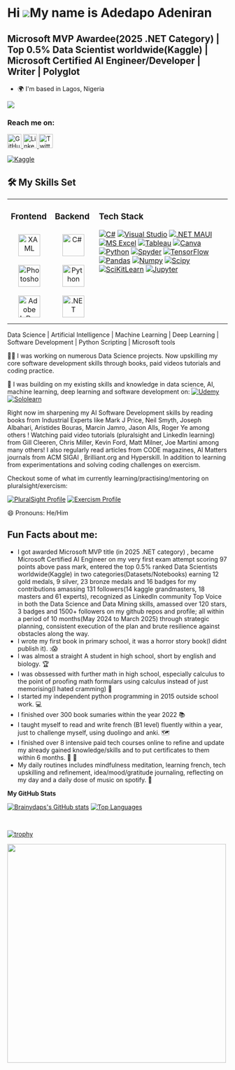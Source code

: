 Hi ![](https://user-images.githubusercontent.com/18350557/176309783-0785949b-9127-417c-8b55-ab5a4333674e.gif)My name is Adedapo Adeniran
========================================================================================================================================

Microsoft MVP Awardee(2025 .NET Category) | Top 0.5% Data Scientist worldwide(Kaggle) | Microsoft Certified AI Engineer/Developer | Writer | Polyglot
-----------------------------------------------------------------------------------------------------------------------------------

* 🌍  I'm based in Lagos, Nigeria

<a href="https://www.github.com/Brainydaps" target="_blank" rel="noreferrer"><img
src="https://img.shields.io/github/followers/Brainydaps?logo=github&style=for-the-badge&color=0891b2&labelColor=1c1917" /></a>

  
### Reach me on:

<p align="left"> 
  <a href="https://www.github.com/Brainydaps" target="_blank" rel="noreferrer"> 
    <picture> 
      <source media="(prefers-color-scheme: dark)" srcset="https://raw.githubusercontent.com/danielcranney/readme-generator/main/public/icons/socials/github-dark.svg" /> 
      <source media="(prefers-color-scheme: light)" srcset="https://raw.githubusercontent.com/danielcranney/readme-generator/main/public/icons/socials/github.svg" /> 
      <img src="https://raw.githubusercontent.com/danielcranney/readme-generator/main/public/icons/socials/github.svg" width="32" height="32" alt="GitHub logo" /> 
    </picture> 
  </a> 
  <a href="https://www.linkedin.com/in/Brainydaps" target="_blank" rel="noreferrer"> 
    <picture> 
      <source media="(prefers-color-scheme: dark)" srcset="https://raw.githubusercontent.com/danielcranney/readme-generator/main/public/icons/socials/linkedin-dark.svg" /> 
      <source media="(prefers-color-scheme: light)" srcset="https://raw.githubusercontent.com/danielcranney/readme-generator/main/public/icons/socials/linkedin.svg" /> 
      <img src="https://raw.githubusercontent.com/danielcranney/readme-generator/main/public/icons/socials/linkedin.svg" width="32" height="32" alt="LinkedIn logo" /> 
    </picture> 
  </a>
  <a href="https://www.twitter.com/Brainydaps" target="_blank" rel="noreferrer"> 
    <picture> 
      <source media="(prefers-color-scheme: dark)" srcset="https://raw.githubusercontent.com/maurodesouza/profile-readme-generator/master/src/assets/icons/social/twitter/default.svg" /> 
      <source media="(prefers-color-scheme: light)" srcset="https://raw.githubusercontent.com/maurodesouza/profile-readme-generator/master/src/assets/icons/social/twitter/default.svg" /> 
      <img src="https://raw.githubusercontent.com/maurodesouza/profile-readme-generator/master/src/assets/icons/social/twitter/default.svg" width="32" height="32" alt="Twitter logo" /> 
    </picture> 
  </a> 
</p>


[![Kaggle](https://img.shields.io/badge/Kaggle-20BEFF?style=for-the-badge&logo=Kaggle&logoColor=white)](https://kaggle.com/adedapoadeniran)

## 🛠 My Skills Set
<table><tr><td valign="top" width="20%">
 
### Frontend  
<div align="center">  
<a href="https://docs.microsoft.com/en-us/dotnet/desktop/wpf/xaml/" target="_blank"><img style="margin: 10px" src="https://profilinator.rishav.dev/skills-assets/xaml.png" alt="XAML" height="50" /></a>  
<a href="https://www.adobe.com/in/products/photoshop.html" target="_blank"><img style="margin: 10px" src="https://profilinator.rishav.dev/skills-assets/photoshop-plain.svg" alt="Photoshop" height="50" /></a>  
<a href="https://www.adobe.com/in/products/indesign.html" target="_blank"><img style="margin: 10px" src="https://profilinator.rishav.dev/skills-assets/adobeindesign.svg" alt="Adobe InDesign" height="50" /></a>
</div>
</td><td valign="top" width="20%">
 
### Backend  
<div align="center">   
<a href="https://docs.microsoft.com/en-us/dotnet/csharp/" target="_blank"><img style="margin: 10px" src="https://techstack-generator.vercel.app/csharp-icon.svg" alt="C#" height="50" /></a>  
<a href="https://www.python.org/" target="_blank"><img style="margin: 10px" src="https://techstack-generator.vercel.app/python-icon.svg" alt="Python" height="50" /></a>
<a href="https://dotnet.microsoft.com/download/dotnet-framework" target="_blank"><img style="margin: 10px" src="https://profilinator.rishav.dev/skills-assets/dot-net-original-wordmark.svg" alt=".NET" height="50" /></a>
</div>

</td><td valign="top" width="60%">

### Tech Stack
 [![C#](https://img.shields.io/badge/C%23-239120?style=for-the-badge&logo=c-sharp&logoColor=white)](https://dotnet.microsoft.com/en-us/languages/csharp) [![Visual Studio](https://img.shields.io/badge/Visual_Studio-5C2D91?style=for-the-badge&logo=visual%20studio&logoColor=white)](https://visualstudio.microsoft.com) [![.NET MAUI](https://img.shields.io/badge/.NET-5C2D91?style=for-the-badge&logo=.net&logoColor=white)](https://dotnet.microsoft.com/en-us/apps/maui) [![MS Excel](https://img.shields.io/badge/Microsoft_Excel-217346?style=for-the-badge&logo=microsoft-excel&logoColor=white)](https://microsoft.com/en-us/microsoft-365/excel) [![Tableau](https://img.shields.io/badge/Tableau-E97627?style=for-the-badge&logo=Tableau&logoColor=white)](https://tableau.com) [![Canva](https://img.shields.io/badge/Canva-%2300C4CC.svg?&style=for-the-badge&logo=Canva&logoColor=white)](https://canva.com) [![Python](https://img.shields.io/badge/Python-3776AB?style=for-the-badge&logo=python&logoColor=white)](https://python.org) [![Spyder](https://img.shields.io/badge/Spyder%20Ide-FF0000?style=for-the-badge&logo=spyder%20ide&logoColor=white)](https://spyder-ide.org) [![TensorFlow](https://img.shields.io/badge/TensorFlow-FF6F00?style=for-the-badge&logo=tensorflow&logoColor=white)](https://tensorflow.org) [![Pandas](https://img.shields.io/badge/Pandas-2C2D72?style=for-the-badge&logo=pandas&logoColor=white)](https://pandas.pydata.org)
[![Numpy](https://img.shields.io/badge/Numpy-777BB4?style=for-the-badge&logo=numpy&logoColor=white)](https://numpy.org)
[![Scipy](https://img.shields.io/badge/SciPy-654FF0?style=for-the-badge&logo=SciPy&logoColor=white)](https://scipy.org)
[![SciKitLearn](https://img.shields.io/badge/scikit_learn-F7931E?style=for-the-badge&logo=scikit-learn&logoColor=white)](https://scikit-learn.org)
[![Jupyter](https://img.shields.io/badge/Jupyter-F37626.svg?&style=for-the-badge&logo=Jupyter&logoColor=white)](https://jupyter.org)


 
 </td></tr></table>  
Data Science | Artificial Intelligence | Machine Learning | Deep Learning | Software Development | Python Scripting | Microsoft tools


👩‍💻 I was working on numerous Data Science projects. Now upskilling my core software development skills through books, paid videos tutorials and coding practice. 

🧠 I was building on my existing skills and knowledge in data science, AI, machine learning, deep learning and software development on:
[![Udemy](https://img.shields.io/badge/Udemy-EC5252?style=for-the-badge&logo=Udemy&logoColor=white)](https://udemy.com)
[![Sololearn](https://img.shields.io/badge/-Sololearn-3a464b?style=for-the-badge&logo=Sololearn&logoColor=white)](https://sololearn.com)

Right now im sharpening my AI Software Development skills by reading books from Industrial Experts like Mark J Price, Neil Smyth, Joseph Albahari, Aristides Bouras, Marcin Jamro, Jason Alls, Roger Ye among others ! Watching paid video tutorials (pluralsight and LinkedIn learning) from Gill Cleeren, Chris Miller, Kevin Ford, Matt Milner, Joe Martini among many others! I also regularly read articles from CODE magazines, AI Matters journals from ACM SIGAI , Brilliant.org and Hyperskill. In addition to learning from experimentations and solving coding challenges on exercism. 

Checkout some of what im currently learning/practising/mentoring on pluralsight/exercism:

[![PluralSight Profile](https://img.shields.io/badge/Pluralsight-F15B2A?logo=pluralsight&logoColor=fff&style=flat-square)](https://app.pluralsight.com/profile/Brainydaps)
[![Exercism Profile](https://img.shields.io/badge/Exercism-8A5DFF?logo=exercism&logoColor=fff&style=flat-square)](https://exercism.org/profiles/Brainydaps)


😄 Pronouns: He/Him


## Fun Facts about me:

* I got awarded Microsoft MVP title (in 2025 .NET category) , became Microsoft Certified AI Engineer on my very first exam attempt scoring 97 points above pass mark, entered the top 0.5% ranked Data Scientists worldwide(Kaggle) in two categories(Datasets/Notebooks) earning 12 gold medals, 9 silver, 23 bronze medals and 16 badges for my contributions amassing 131 followers(14 kaggle grandmasters, 18 masters and 61 experts), recognized as LinkedIn community Top Voice in both the Data Science and Data Mining skills, amassed over 120 stars, 3 badges and 1500+ followers on my github repos and profile; all within a period of 10 months(May 2024 to March 2025) through strategic planning, consistent execution of the plan and brute resilience against obstacles along the way. 
* I wrote my first book in primary school, it was a horror story book(I didnt publish it).  :😱
* I was almost a straight A student in high school, short by english and biology. 🏆
* I was obssessed with further math in high school, especially calculus to the point of proofing math formulars using calculus instead of just memorising(I hated cramming) 🧠
* I started my independent python programming in 2015 outside school work. 💻
* I finished over 300 book sumaries within the year 2022 📚
*  I taught myself to read and write french (B1 level) fluently within a year, just to challenge myself, using duolingo and anki. 🗺
* I finished over 8 intensive paid tech courses online to refine and update my already gained knowledge/skills and to put certificates to them within 6 months. 🥇 🤝
* My daily routines includes mindfulness meditation, learning french, tech upskilling and refinement, idea/mood/gratitude journaling, reflecting on my day and a daily dose of music on spotify. 🧘


<b>My GitHub Stats</b>

<a href="http://www.github.com/Brainydaps"><img src="https://github-readme-stats.vercel.app/api?username=Brainydaps&show_icons=true&hide=&count_private=true&title_color=0891b2&text_color=ffffff&icon_color=0891b2&bg_color=1c1917&hide_border=true&show_icons=true" alt="Brainydaps's GitHub stats" /></a> 
<a href="https://github.com/Brainydaps" align="left">
  <img src="https://github-readme-stats.vercel.app/api/top-langs/?username=Brainydaps&layout=compact&langs_count=10&title_color=0891b2&text_color=ffffff&icon_color=0891b2&bg_color=1c1917&hide_border=true&locale=en&custom_title=Top%20Languages" alt="Top Languages" />
</a>

<br>  

[![trophy](https://github-profile-trophy.vercel.app/?username=Brainydaps&theme=onedark)](https://github.com/ryo-ma/github-profile-trophy)

<img src="https://github.com/Anmol-Baranwal/Cool-GIFs-For-GitHub/assets/74038190/219bcc70-f5dc-466b-9a60-29653d8e8433" width="500">
